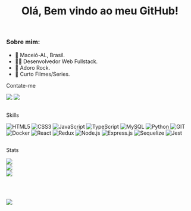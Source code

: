 <body>
  <header>
    <div>
      <h1 align="center">Olá, Bem vindo ao meu GitHub!</h1>
    </div>
  </header>
  <div>
    <h3>Sobre mim:</h3>
    <ul>
      <li>🔺 Maceió-AL, Brasil.</li>
      <li>👨‍💻 Desenvolvedor Web Fullstack.</li>
      <li>🤘 Adoro  Rock.</li>
      <li>🍿 Curto Filmes/Series.</li>
    </ul>
  </div>
  <div>
    <p>Contate-me</p>
    <a href="mailto:wesley_869@hotmail.com.br"><img src="https://img.shields.io/badge/Email-0078D4?style=for-the-badge&logo=microsoft-outlook&logoColor=white" target="_blank" class="ext" rel="noreferrer"></a>
    <a href="https://www.linkedin.com/in/-wesleymartins/" target="_blank" class="ext" rel="noreferrer"><img src="https://img.shields.io/badge/-LinkedIn-%230077B5?style=for-the-badge&logo=linkedin&logoColor=white" target="_blank" class="ext" rel="noreferrer"></a>
<!--     <a href="em-Construção" target="_blank" class="ext" rel="noreferrer"><img src="https://img.shields.io/badge/-PORTFOLIO-%353b3Ac?style=for-the-badge&logo=react&logoColor=white" target="_blank" class="ext" rel="noreferrer"></a> -->
  </div>
  
  ##
  
  <div>
    <p>Skills</p>
      <img src="https://img.shields.io/badge/HTML5-E34F26?style=for-the-badge&logo=html5&logoColor=white"
      alt="HTML5"/>
      <img src="https://img.shields.io/badge/CSS3-1572B6?style=for-the-badge&logo=css3&logoColor=white"
      alt="CSS3"/>
      <img src="https://img.shields.io/badge/JavaScript-F7DF1E?style=for-the-badge&logo=javascript&logoColor=black"
      alt="JavaScript"/>  
      <img src="https://img.shields.io/badge/TypeScript-007ACC?style=for-the-badge&logo=typescript&logoColor=white"
      alt="TypeScript"/>
      <img src="https://img.shields.io/badge/MySQL-005C84?style=for-the-badge&logo=mysql&logoColor=white"
      alt="MySQL"/>
      <img src="https://img.shields.io/badge/Python-1572B6?style=for-the-badge&logo=python&logoColor=white"
      alt="Python"/>
      <img alt="GIT" title="GIT" src="https://img.shields.io/badge/GIT-000000?style=for-the-     badge&logo=git&logoColor=F05032" />
      <img src="https://img.shields.io/badge/Docker-2496ED?style=for-the-badge&logo=docker&logoColor=white"
      alt="Docker"/>
      <img src="https://img.shields.io/badge/React-20232A?style=for-the-badge&logo=react&logoColor=61DAFB"
      alt="React"/>
      <img src="https://img.shields.io/badge/Redux-593D88?style=for-the-badge&logo=redux&logoColor=white"
      alt="Redux"/>
      <img src="https://img.shields.io/badge/Node.js-339933?style=for-the-badge&logo=nodedotjs&logoColor=white"
      alt="Node.js">
      <img src="https://img.shields.io/badge/Express.js-000000?style=for-the-badge&logo=express&logoColor=white"
      alt="Express.js"/>
      <img src="https://img.shields.io/badge/Sequelize-1572b6?style=for-the-badge&logo=sequelize&logoColor=white"
      alt="Sequelize"/>
      <img src="https://img.shields.io/badge/Jest-C21325?style=for-the-badge&logo=jest&logoColor=white"
      alt="Jest"/>
  </div>
  
##
  
<div>
<p>Stats</p>
  
![](https://github-readme-streak-stats.herokuapp.com/?user=xWesleyMartins&theme=tokyonight&hide_border=false)<br/>
![](https://github-readme-stats.vercel.app/api?username=xWesleyMartins&theme=tokyonight&hide_border=false&include_all_commits=true&count_private=true)<br/>
![](https://github-readme-stats.vercel.app/api/top-langs/?username=xWesleyMartins&theme=tokyonight&hide_border=false&include_all_commits=true&count_private=true&layout=compact)

</div>

##

<br/>

<!-- [![](https://visitcount.itsvg.in/api?id=xWesleyMartins&icon=5&color=8)](https://visitcount.itsvg.in) -->
[![](https://visitcount.itsvg.in/api?id=xWesleyMartins&color=12&icon=3&pretty=true)](https://visitcount.itsvg.in)

</body>
